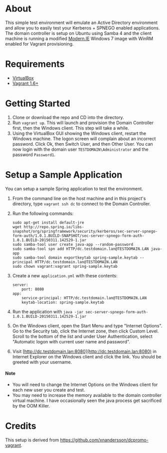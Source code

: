 # About
This simple test environment will emulate an Active Directory environment and allow you to easily test your Kerberos + SPNEGO enabled applications. The domain controller is setup on Ubuntu using Samba 4 and the client machine is running a modified [Modern.IE](http://modern.ie) Windows 7 image with WinRM enabled for Vagrant provisioning.

# Requirements
* [VirtualBox](https://www.virtualbox.org/wiki/Downloads)
* [Vagrant 1.6+](https://www.vagrantup.com/downloads.html)

# Getting Started
1. Clone or download the repo and CD into the directory.
2. Run `vagrant up`. This will launch and provision the Domain Controller first, then the Windows client. This step will take a while.
3. Using the VirtualBox GUI showing the Windows client, restart the Windows machine. The logon screen will complain about an incorrect password. Click Ok, then Switch User, and then Other User. You can now login with the domain user `TESTDOMAIN\Administrator` and the password `Password1`.

# Setup a Sample Application
You can setup a sample Spring application to test the environment.

1. From the command line on the host machine and in this project's directory, type `vagrant ssh dc` to connect to the Domain Controller.
2. Run the following commands:

	```
	sudo apt-get install default-jre
	wget http://repo.spring.io/libs-snapshot/org/springframework/security/kerberos/sec-server-spnego-form-auth/1.0.1.BUILD-SNAPSHOT/sec-server-spnego-form-auth-1.0.1.BUILD-20150311.142529-1.jar
	sudo samba-tool user create java-app --random-password
	sudo samba-tool spn add HTTP/dc.testdomain.lan@TESTDOMAIN.LAN java-app
	sudo samba-tool domain exportkeytab spring-sample.keytab --principal HTTP/dc.testdomain.lan@TESTDOMAIN.LAN
	sudo chown vagrant:vagrant spring-sample.keytab
	```
	
3. Create a new `application.yml` with these contents:

	```
	server:
		port: 8080
	app:
		service-principal: HTTP/dc.testdomain.lan@TESTDOMAIN.LAN
		keytab-location: spring-sample.keytab
	```
	
4. Run the application with `java -jar sec-server-spnego-form-auth-1.0.1.BUILD-20150311.142529-1.jar`
5. On the Windows client, open the Start Menu and type "Internet Options". Go to the Security tab, click the Internet zone, then click Custom Level. Scroll to the bottom of the list and under User Authentication, select "Automatic logon with current user name and password".
6. Visit [http://dc.testdomain.lan:8080](http://dc.testdomain.lan:8080) in Internet Explorer on the Windows client and click the link. You should be greeted with your username.

#### Note
* You will need to change the Internet Options on the Windows client for each new user you create and test.
* You may need to increase the memory available to the domain controller virtual machine. I have occasionally seen the java process get sacrificed by the OOM Killer.

# Credits
This setup is derived from https://github.com/xnandersson/dcpromo-vagrant.